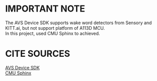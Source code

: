 # IMPORTANT NOTE

The AVS Device SDK supports wake word detectors from Sensory and KITT.ai, but not support platform of A113D MCU.  
In this project, used CMU Sphinx to achieved.



# CITE SOURCES

[AVS Device SDK](https://github.com/alexa/avs-device-sdk)  
[CMU Sphinx](https://cmusphinx.github.io/)
